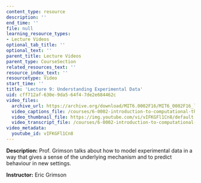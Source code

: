 ```yaml
---
content_type: resource
description: ''
end_time: ''
file: null
learning_resource_types:
- Lecture Videos
optional_tab_title: ''
optional_text: ''
parent_title: Lecture Videos
parent_type: CourseSection
related_resources_text: ''
resource_index_text: ''
resourcetype: Video
start_time: ''
title: 'Lecture 9: Understanding Experimental Data'
uid: cff712af-630e-9da5-64f4-7de2e684462c
video_files:
  archive_url: https://archive.org/download/MIT6.0002F16/MIT6_0002F16_lec09_300k.mp4
  video_captions_file: /courses/6-0002-introduction-to-computational-thinking-and-data-science-fall-2016/a6e9ee93bbf55d288d19d088237503e7_vIFKGFl1Cn8.vtt
  video_thumbnail_file: https://img.youtube.com/vi/vIFKGFl1Cn8/default.jpg
  video_transcript_file: /courses/6-0002-introduction-to-computational-thinking-and-data-science-fall-2016/fd02a955348a2e08f706b6ce75ea8792_vIFKGFl1Cn8.pdf
video_metadata:
  youtube_id: vIFKGFl1Cn8
---
```


**Description:** Prof. Grimson talks about how to model experimental data in a way that gives a sense of the underlying mechanism and to predict behaviour in new settings.

**Instructor:** Eric Grimson